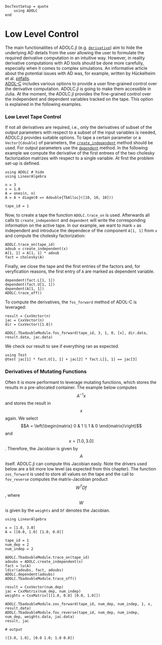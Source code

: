 ```@meta
DocTestSetup = quote
    using ADOLC
end
```

# Low Level Control

The main functionalities of ADOLC.jl (e.g. [`derivative`](@ref)) aim to hide the underlying AD details from the user allowing the user to formulate the required derivative computation in an intuitive way. However, in reality derivative computations with AD tools should be done more carefully, especially when it comes to complex simulations. An informative article about the potential issues with AD was, for example, written by Hückelheim et al. [pitfalls](@cite). \
[ADOL-C](https://github.com/coin-or/ADOL-C) includes various options to provide a user fine-grained control over the derivative computation. ADOLC.jl is going to make them accessible in Julia. At the moment, the ADOLC.jl provides the fine-grained control over the independent and dependent variables tracked on the tape. This option is explained in the following examples. 

### Low Level Tape Control

If not all derivatives are required, i.e., only the derivatives of subset of the output parameters with respect to a subset of the input variables is needed, ADOLC.jl provides suitable options. To tape a certain parameter or a `Vector{Cdouble}` of parameters, the [`create_independent`](@ref) method should be used. For output parameters use the [`dependent`](@ref) method. In the following example we compute the derivative of the first entrees of the two cholesky factorization matrizes with respect to a single variable. At first the problem set-up is defined.

```@example 1
using ADOLC # hide
using LinearAlgebra

n = 3
x = 1.0
A = ones(n, n)
A = A + diagm(0 => Adouble{TbAlloc}([10, 10, 10]))

tape_id = 1
```
Now, to create a tape the function `ADOLC.trace_on` is used. Afterwards all calls to `create_independent` and `dependent` will write the corresponding information on the active tape. In our example, we want to mark `x` as independent and introduce the dependece of the component `A[1, 1]` from `x` and compute the cholesky factorization:
```@example 1
ADOLC.trace_on(tape_id)
adoub = create_independent(x)
A[1, 1] = A[1, 1] * adoub
fact = cholesky(A)
```
Finally, we close the tape and the first entries of the factors and, for veryfication reasons, the first entry of `A` are marked as dependent variable.
```@example 1
dependent(fact.L[1, 1])
dependent(fact.U[1, 1])
dependent(A[1, 1])
ADOLC.trace_off()
```
To compute the derivatives, the `fos_forward` method of ADOL-C is leveraged:
```@example 1
result = CxxVector(n)
jac = CxxVector(n)
dir = CxxVector([1.0])

ADOLC.TbadoubleModule.fos_forward(tape_id, 3, 1, 0, [x], dir.data, result.data, jac.data)
```
We check our result to see if everything ran as expected.
```@example 1
using Test
@test jac[1] * fact.U[1, 1] + jac[2] * fact.L[1, 1] == jac[3]

```
### Derivatives of Mutating Functions
Often it is more performant to leverage mutating functions, which stores the results in a pre-allocated container. The example below computes $$A^{-1}x$$ and stores the result in $$x$$ again. We select $$A = \left(\begin{matrix} 0 & 1 \\ 1 & 0 \end{matrix}\right)$$ and $$x=[1.0, 3.0]$$. Therefore, the Jacobian is given by $$A$$ itself. ADOLC.jl can compute this Jacobian easly. Note the drivers used below are a bit more low level (as expected from this chapter). The function `zos_forward` is used to store all values on the tape and the call to `fov_reverse` computes the matrix-Jacobian product $$W^TDf$$, where $$W$$ is given by the `weights` and `Df` denotes the Jacobian.
```jldoctest
using LinearAlgebra

x = [1.0, 3.0]
A = [[0.0, 1.0] [1.0, 0.0]]

tape_id = 1
num_dep = 2
num_indep = 2

ADOLC.TbadoubleModule.trace_on(tape_id)
adoubs = ADOLC.create_independent(x)
fact = lu(A)
ldiv!(adoubs, fact, adoubs)
ADOLC.dependent(adoubs)
ADOLC.TbadoubleModule.trace_off()

result = CxxVector(num_dep)
jac = CxxMatrix(num_dep, num_indep)
weights = CxxMatrix([[1.0, 0.0] [0.0, 1.0]])

ADOLC.TbadoubleModule.zos_forward(tape_id, num_dep, num_indep, 1, x, result.data)
ADOLC.TbadoubleModule.fov_reverse(tape_id, num_dep, num_indep, num_dep, weights.data, jac.data)
result, jac

# output

([3.0, 1.0], [0.0 1.0; 1.0 0.0])
```